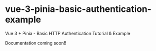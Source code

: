 # vue-3-pinia-basic-authentication-example

Vue 3 + Pinia - Basic HTTP Authentication Tutorial & Example

Documentation coming soon!!
